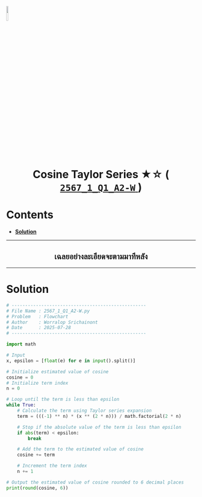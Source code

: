 <p align="left">
  <a href="../../README.md">
    <img src="../../../../Z99-OTHERS/00-common/00-back.png" style="width:10%">
  </a>
</p>

<div align="center">
  <h1>
    Cosine Taylor Series ★☆ (
      <a href="https://drive.google.com/file/d/1_OOLiYVtHnN-0h3iZ1udPz6MoPe3Xpna/view?usp=sharing">
        <code>2567_1_Q1_A2-W</code>
      </a>
    )
  </h1>
</div>

# Contents

-   [**Solution**](#solution)

---

<div align="center">
  <h2>เฉลยอย่างละเอียดจะตามมาทีหลัง</h2>
</div>

---

# Solution

```python
# --------------------------------------------------
# File Name : 2567_1_Q1_A2-W.py
# Problem   : Flowchart
# Author    : Worralop Srichainont
# Date      : 2025-07-28
# --------------------------------------------------

import math

# Input
x, epsilon = [float(e) for e in input().split()]

# Initialize estimated value of cosine
cosine = 0
# Initialize term index
n = 0

# Loop until the term is less than epsilon
while True:
    # Calculate the term using Taylor series expansion
    term = (((-1) ** n) * (x ** (2 * n))) / math.factorial(2 * n)

    # Stop if the absolute value of the term is less than epsilon
    if abs(term) < epsilon:
        break

    # Add the term to the estimated value of cosine
    cosine += term

    # Increment the term index
    n += 1

# Output the estimated value of cosine rounded to 6 decimal places
print(round(cosine, 6))
```
